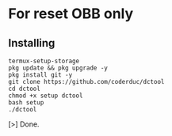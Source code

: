 # For reset OBB only
## Installing
```
termux-setup-storage
pkg update && pkg upgrade -y
pkg install git -y
git clone https://github.com/coderduc/dctool
cd dctool
chmod +x setup dctool
bash setup
./dctool
```
[>] Done.
